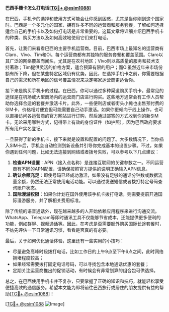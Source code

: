 **巴西手機卡怎么打电话[[TG💪+ @esim1088](https://t.me/s/esim1088)]**

在巴西，手机卡的选择和使用方式可能会让你感到困惑，尤其是当你刚到这个国家时。巴西是一个多元化的国家，拥有许多不同的运营商和服务套餐，了解如何选择适合自己的手机卡以及如何打电话是非常重要的。这篇文章将详细介绍巴西手机卡的种类、购买方法以及如何高效地使用它们来打电话。

首先，让我们来看看巴西的主要手机运营商。目前，巴西市场上最知名的运营商有Claro、Vivo、Tim和Oi。每个运营商都有其独特的服务套餐和覆盖范围。Claro以其广泛的网络覆盖而闻名，尤其是在农村地区；Vivo则以高质量的服务和技术支持著称；Tim提供灵活的价格方案，适合预算有限的用户；而Oi虽然近年来市场份额有所下降，但在某些特定区域仍有优势。因此，在选择手机卡之前，你需要根据自己的需求和所在地区的信号覆盖情况来决定哪家运营商更适合你。

接下来是购买手机卡的过程。在巴西，你可以通过多种渠道购买手机卡。最常见的途径是在机场或大型商场内的运营商门店进行购买。这些地方通常会有工作人员帮助你选择合适的套餐并激活卡片。此外，一些便利店或者街头小摊也出售预付费的SIM卡，价格相对便宜但可能需要自己动手激活。如果你更倾向于线上操作，也可以直接访问各运营商的官方网站进行订购，然后通过邮寄的方式收到你的新SIM卡。无论采用哪种方式，记得带上有效的身份证件（如护照），因为巴西政府要求所有用户实名登记。

一旦获得了新的手机卡，接下来就是设置和配置的问题了。大多数情况下，当你插入SIM卡后，手机会自动检测到新设备并引导你完成基本的设置步骤。不过，如果你遇到任何问题，比如无法连接到网络或者拨号失败，可以参考以下几点建议：

1. **检查APN设置**：APN（接入点名称）是连接互联网的关键参数之一。不同运营商有不同的APN配置，请确保按照官方提供的说明正确输入APN信息。
2. **确认余额充足**：即使号码已经成功激活，如果没有足够的通话分钟数或数据流量余额，仍然无法正常使用电话功能。可以通过发送短信或者拨打特定号码查询账户状态。
3. **国际漫游权限**：如果你计划在国外使用该手机卡拨打电话，则需要提前开通国际漫游服务，并了解相关费用标准。

除了传统的语音通话外，现在越来越多的人开始依赖应用程序来进行沟通交流。WhatsApp、Telegram等即时通讯工具不仅能够节省成本，还能提供更多便利的功能，例如群聊、视频通话等。因此，在考虑是否需要额外购买国际长途套餐时，不妨先评估一下日常通讯习惯，看看是否真的有必要。

最后，关于如何优化通话体验，这里还有一些实用的小技巧：
- 尽量避免高峰时段拨打电话，比如工作日的上午9点至下午6点之间，此时网络拥堵程度较高；
- 如果经常需要拨打固定电话号码，可以寻找包含本地通话优惠的套餐；
- 定期关注运营商推出的促销活动，有时候会有非常划算的组合包可供选择。

总之，在巴西使用手机卡并不复杂，只要掌握了正确的知识和技巧，就能轻松享受便捷高效的通信服务。希望本文能为即将前往巴西旅行或居住的朋友提供有益的帮助[[TG💪+ @esim1088](https://t.me/s/esim1088)]！

[[TG💪+ @esim1088](https://t.me/s/esim1088) ![Image](https://i.postimg.cc/4NQfJmqS/Snipaste-2025-05-13-00-14-12.png)]